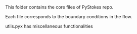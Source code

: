 This folder contains the core files of PyStokes repo.

Each file corresponds to the boundary conditions in the flow.


utils.pyx has miscellaneous functionalities
